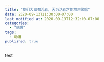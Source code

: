 ```yaml
---
title: "我们大家都活着，因为活着才能放声歌唱"
date: 2020-09-13T11:30:00-07:00
last_modified_at: 2020-09-13T12:32:00-07:00
categories:
  - "感想"
tags:
  - 动漫
published: true
---
```

test
